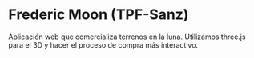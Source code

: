 # Frederic Moon (TPF-Sanz)
Aplicación web que comercializa terrenos en la luna. Utilizamos three.js para el 3D y hacer el proceso de compra más interactivo.
